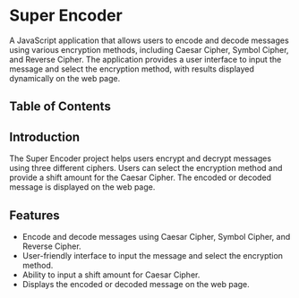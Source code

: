 # Super Encoder

A JavaScript application that allows users to encode and decode messages using various encryption methods, including Caesar Cipher, Symbol Cipher, and Reverse Cipher. The application provides a user interface to input the message and select the encryption method, with results displayed dynamically on the web page.

## Table of Contents

## Introduction

The Super Encoder project helps users encrypt and decrypt messages using three different ciphers. Users can select the encryption method and provide a shift amount for the Caesar Cipher. The encoded or decoded message is displayed on the web page.

## Features

- Encode and decode messages using Caesar Cipher, Symbol Cipher, and Reverse Cipher.
- User-friendly interface to input the message and select the encryption method.
- Ability to input a shift amount for Caesar Cipher.
- Displays the encoded or decoded message on the web page.
